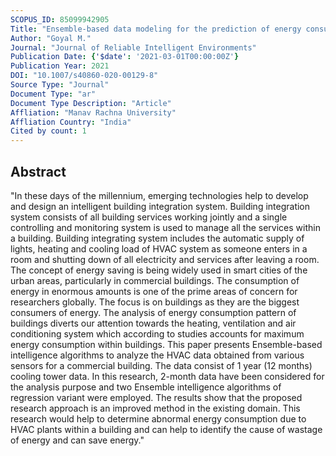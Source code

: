 ```yaml
---
SCOPUS_ID: 85099942905
Title: "Ensemble-based data modeling for the prediction of energy consumption in HVAC plants"
Author: "Goyal M."
Journal: "Journal of Reliable Intelligent Environments"
Publication Date: {'$date': '2021-03-01T00:00:00Z'}
Publication Year: 2021
DOI: "10.1007/s40860-020-00129-8"
Source Type: "Journal"
Document Type: "ar"
Document Type Description: "Article"
Affliation: "Manav Rachna University"
Affliation Country: "India"
Cited by count: 1
---
```


## Abstract
"In these days of the millennium, emerging technologies help to develop and design an intelligent building integration system. Building integration system consists of all building services working jointly and a single controlling and monitoring system is used to manage all the services within a building. Building integrating system includes the automatic supply of lights, heating and cooling load of HVAC system as someone enters in a room and shutting down of all electricity and services after leaving a room. The concept of energy saving is being widely used in smart cities of the urban areas, particularly in commercial buildings. The consumption of energy in enormous amounts is one of the prime areas of concern for researchers globally. The focus is on buildings as they are the biggest consumers of energy. The analysis of energy consumption pattern of buildings diverts our attention towards the heating, ventilation and air conditioning system which according to studies accounts for maximum energy consumption within buildings. This paper presents Ensemble-based intelligence algorithms to analyze the HVAC data obtained from various sensors for a commercial building. The data consist of 1 year (12 months) cooling tower data. In this research, 2-month data have been considered for the analysis purpose and two Ensemble intelligence algorithms of regression variant were employed. The results show that the proposed research approach is an improved method in the existing domain. This research would help to determine abnormal energy consumption due to HVAC plants within a building and can help to identify the cause of wastage of energy and can save energy."
